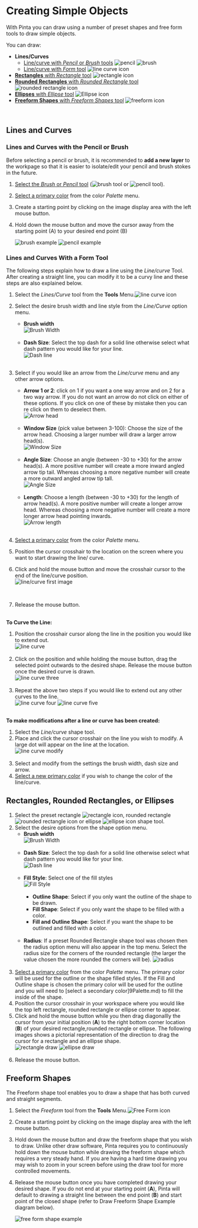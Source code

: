 # Creating Simple Objects

 With Pinta you can draw using a number of preset shapes and free form tools to draw simple objects. 
 
 You can draw: 

-  **Lines/Curves** 
    - [Line/curve with *Pencil* or *Brush* tools](objects.md#lines-and-curves-with-the-pencil-or-brush) ![pencil](img/overview/pencil.png) ![brush](img/overview/brush.png)
    - [Line/curve with *Form* tool](objects.md#lines-and-curves-with-a-form-tool) ![line curve icon](img/overview/line.png)
-  [**Rectangles** with *Rectangle* tool](objects.md#rectangles-rounded-rectangles-or-ellipses) ![rectangle icon](img/overview/rec.png) 
-  [**Rounded Rectangles** with *Rounded Rectangle* tool](objects.md#rectangles-rounded-rectangles-or-ellipses) ![rounded rectangle icon](img/overview/roundrec.png)
-  [**Ellipses** with *Ellipse* tool](objects.md#rectangles-rounded-rectangles-or-ellipses) ![Ellipse icon](img/overview/ell.png)
-  [**Freeform Shapes** with *Freeform Shapes* tool](objects.md#freeform-shapes) ![freeform icon](img/overview/freeform.png)

&nbsp;
## Lines and Curves

### Lines and Curves with the Pencil or Brush

Before selecting a pencil or brush, it is recommended to **add a new layer** to the workpage so that it is easier to isolate/edit your pencil and brush stokes in the future.

1. [Select the *Brush* or *Pencil* tool](choose.md#how-to-select-a-pencil) (![brush tool](img/overview/brush.png) or ![pencil tool](img/overview/pencil.png)).

2. [Select a primary color](palette.md) from the color *Palette* menu.
3. Create a starting point by clicking on the image display area with the left mouse button. 
4. Hold down the mouse button and move the cursor away from the starting point (A) to your desired end point (B)

    ![brush example](img/brushexample.png) ![pencil example](img/Pencilexample.png)

### Lines and Curves With a Form Tool

The following steps explain how to draw a line using the *Line/curve* Tool. After creating a straight line, you can modify it to be a curvy line and these steps are also explained below.

1. Select the *Lines/Curve* tool from the **Tools** Menu.![line curve icon](img/overview/line.png)
2. Select the desire brush width and line style from the *Line/Curve* option menu. 
    -  **Brush width**   
        ![Brush Width](img/brushwidth.png)    
&nbsp;    
    -  **Dash Size**: Select the top dash for a solid line otherwise select what dash pattern you would like for your line.  
        ![Dash line](img/dash.png)    
&nbsp;  
3. Select if you would like an arrow from the *Line/curve* menu and any other arrow options.
    -  **Arrow 1 or 2**: click on 1 if you want a one way arrow and on 2 for a two way arrow. If you do not want an arrow do not click on either of these options. If you click on one of these by mistake then you can re click on them to deselect them.  
        ![Arrow head](img/arrow.png)    
&nbsp;    
    -  **Window Size** (pick value between 3-100): Choose the size of the arrow head. Choosing a larger number will draw a larger arrow head(s).  
        ![Window Size](img/windowsize.png)    
&nbsp;  
    -  **Angle Size**: Choose an angle (between -30 to +30) for the arrow head(s). A more positive number will create a more inward angled arrow tip tail. Whereas choosing a more negative number will create a more outward angled arrow tip tall.  
        ![Angle Size](img/angle.png)     
&nbsp;      
    -  **Length**: Choose a length (between -30 to +30) for the length of arrow head(s). A more positive number will create a longer arrow head. Whereas choosing a more negative number will create a more longer arrow head pointing inwards.  
        ![Arrow length](img/arrowlength.png)     
&nbsp;    
4. [Select a primary color](palette.md) from the color *Palette* menu.  

5. Position the cursor crosshair to the location on the screen where you want to start drawing the line/
   curve.  

6. Click and hold the mouse button and move the crosshair cursor to the end of the line/curve position.  
    ![line/curve first image](img/linecurveone.png) 

&nbsp;  

7. Release the mouse button.  
&nbsp;

**To Curve the Line:**  

1. Position the crosshair cursor along the line in the position you would like to extend out.  
    ![line curve](img/linecurvetwo.png)    
&nbsp;  
2. Click on the position and while holding the mouse button, drag the selected point outwards to the desired shape. Release the mouse button once the desired curve is drawn.  
    ![line curve three](img/linecurvethree.png)      
&nbsp; 
3. Repeat the above two steps if you would like to extend out any other curves to the line.  
    ![line curve four](img/linecurvefour.png) ![line curve five](img/linecurvefive.png)  

&nbsp;   
**To make modifications after a line or curve has been created:**  
 
1. Select the *Line/curve* shape tool.  
2. Place and click the cursor crosshair on the line you wish to modify. A large dot will appear on the line at the location.  
    ![line curve modify](img/linecurvemodify.png)    
&nbsp;  
3. Select and modify from the settings the brush width, dash size and  arrow.  
4. [Select a new primary color](palette.md) if you wish to change the color of the line/curve.
&nbsp;  

## Rectangles, Rounded Rectangles, or Ellipses

1. Select the preset rectangle ![rectangle icon](img/overview/rec.png), rounded rectangle ![rounded rectangle icon](img/overview/roundedrec.png) or ellipse ![ellipse icon](img/overview/ell.png) shape tool. 
2. Select the desire options from the shape option menu. 
    -  **Brush width**   
        ![Brush Width](img/brushwidth.png)    
&nbsp;    
    -  **Dash Size**: Select the top dash for a solid line otherwise select what dash pattern you would like for your line.  
        ![Dash line](img/dash.png)    
&nbsp;   
    -  **Fill Style**: Select one of the fill styles  
        ![Fill Style](img/Fillstyle.png)    
&nbsp;    
         -  **Outline Shape**: Select if you only want the outline of the shape to be drawn.     
         -  **Fill Shape**: Select if you only want the shape to be filled with a color.  
         -  **Fill and Outline Shape**: Select if you want the shape to be outlined and filled with a color.   
&nbsp; 
    -  **Radius**: If a preset Rounded Rectangle shape tool was chosen then the radius option menu will also appear in the top menu. Select the radius size for the corners of the rounded rectangle (the larger the value chosen the more rounded the corners will be).
        ![radius](img/radius.png)   
&nbsp;  
3. [Select a primary color](palette.md) from the color *Palette* menu. The primary color will be used for the outline or the shape filled styles. If the Fill and Outline shape is chosen the primary color will be used for the outline and you will need to [select a secondary color]9Palette.md) to fill the inside of the shape.  
4. Position the cursor crosshair in your workspace where you would like the top left rectangle, rounded rectangle or ellipse corner to appear.   
5. Click and hold the mouse button while you then drag diagonallly the cursor from your initial position (**A**) to the right bottom corner location (**B**) of your desired rectangle,rounded rectangle or ellipse. The following images shows a pictorial representation of the direction to drag the cursor for a rectangle and an ellipse shape.    
![rectangle draw](img/drawrectangle.png)  ![ellipse draw](img/drawellipse.png)   
&nbsp;    
6. Release the mouse button.  

## Freeform Shapes
The Freeform shape tool enables you to draw a shape that has both curved and straight segments.

1. Select the *Freeform* tool from the **Tools** Menu.![Free Form icon](img/overview/freeform.png)
2. Create a starting point by clicking on the image display area with the left mouse button. 
3. Hold down the mouse button and draw the freeform shape that you wish to draw. Unlike other draw software, Pinta requires you to continuously hold down the mouse button while drawing the freeform shape which requires a very steady hand. If you are having a hard time drawing you may wish to zoom in your screen before using the draw tool for more controlled movements.
4. Release the mouse button once you have completed drawing your desired shape. If you do not end at your starting point (**A**), Pinta will default to drawing a straight line between the end point (**B**) and start point of the closed shape (refer to Draw Freeform Shape Example diagram below). 

    ![free form shape example](img/freeformexample.png)

